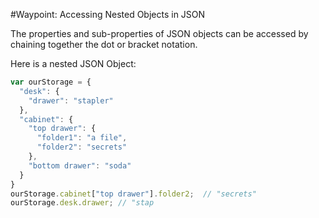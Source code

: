 #Waypoint: Accessing Nested Objects in JSON

The properties and sub-properties of JSON objects can be accessed by chaining together the dot or bracket notation.

Here is a nested JSON Object:

```js
var ourStorage = {
  "desk": {
    "drawer": "stapler"
  },
  "cabinet": {
    "top drawer": { 
      "folder1": "a file",
      "folder2": "secrets"
    },
    "bottom drawer": "soda"
  }
}
ourStorage.cabinet["top drawer"].folder2;  // "secrets"
ourStorage.desk.drawer; // "stap
```